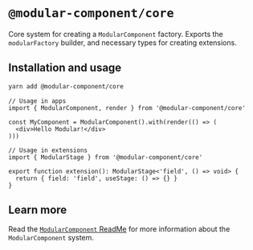 # `@modular-component/core`

Core system for creating a `ModularComponent` factory. Exports the `modularFactory`
builder, and necessary types for creating extensions.

## Installation and usage

```bash
yarn add @modular-component/core
```

```tsx
// Usage in apps
import { ModularComponent, render } from '@modular-component/core'

const MyComponent = ModularComponent().with(render(() => (
  <div>Hello Modular!</div>
)))
```

```tsx
// Usage in extensions
import { ModularStage } from '@modular-component/core'

export function extension(): ModularStage<'field', () => void> {
  return { field: 'field', useStage: () => {} }
}
```

## Learn more

Read the [`ModularComponent` ReadMe](https://github.com/jvdsande/modular-component/blob/master/README.md) for more information about the `ModularComponent` system.
